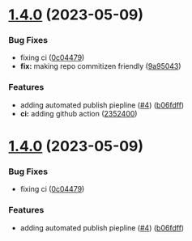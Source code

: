 # [1.4.0](https://github.com/aws-lambda-template-generator/generator/compare/v1.3.2...v1.4.0) (2023-05-09)


### Bug Fixes

* fixing ci ([0c04479](https://github.com/aws-lambda-template-generator/generator/commit/0c044797ef4666e5f8d815937229893b3dbb4788))
* **fix:** making repo commitizen friendly ([9a95043](https://github.com/aws-lambda-template-generator/generator/commit/9a95043ab8c7f45edf7ca24c416b9e09ca21235b))


### Features

* adding automated publish piepline ([#4](https://github.com/aws-lambda-template-generator/generator/issues/4)) ([b06fdff](https://github.com/aws-lambda-template-generator/generator/commit/b06fdff129d9b53d76e0ed7637ae6c13ddfe7e9e))
* **ci:** adding github action ([2352400](https://github.com/aws-lambda-template-generator/generator/commit/2352400eb99695b66a02a37d1479095e68b32410))

# [1.4.0](https://github.com/aws-lambda-template-generator/generator/compare/v1.3.2...v1.4.0) (2023-05-09)


### Bug Fixes

* fixing ci ([0c04479](https://github.com/aws-lambda-template-generator/generator/commit/0c044797ef4666e5f8d815937229893b3dbb4788))


### Features

* adding automated publish piepline ([#4](https://github.com/aws-lambda-template-generator/generator/issues/4)) ([b06fdff](https://github.com/aws-lambda-template-generator/generator/commit/b06fdff129d9b53d76e0ed7637ae6c13ddfe7e9e))
